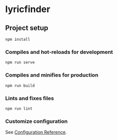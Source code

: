 # lyricfinder

## Project setup
```
npm install
```

### Compiles and hot-reloads for development
```
npm run serve
```

### Compiles and minifies for production
```
npm run build
``` 

### Lints and fixes files
```
npm run lint
```

### Customize configuration
See [Configuration Reference](https://cli.vuejs.org/config/).
